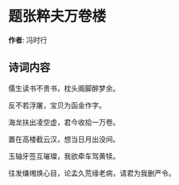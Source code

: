 # 题张粹夫万卷楼

**作者**: 冯时行

## 诗词内容

儒生读书不贵书，枕头阁脚醉梦余。

反不若浮屠，宝贝为函金作字。

海龙扶出凌空虚，君今收拾一万卷。

置在高楼截云汉，想当日月出没间。

玉轴牙签互璀璨，我欲牵车驾黄犊。

往发缣缃焕心目，论孟久荒缘老病，请君为我删严令。

